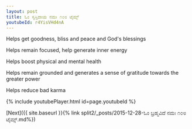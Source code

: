 ```yaml
---
layout: post
title: ಓಂ ಸ್ವಸ್ತಿದಾಯ ನಮಃ ೧೦೮ ಟೈಮ್ಸ್
youtubeId: r4YisVHd4nA
---
```

 
 
Helps get goodness, bliss and peace and God's blessings
 
Helps remain focused, help generate inner energy 
 
Helps boost physical and mental health 
 
Helps remain grounded and generates a sense of gratitude towards the greater power 
 
Helps reduce bad karma
 
 
 
 


{% include youtubePlayer.html id=page.youtubeId %}
 
[Next]({{ site.baseurl }}{% link  split2/_posts/2015-12-28-ಓಂ ಬ್ರಹ್ಮವಿದೆ ನಮಃ ೧೦೮ ಟೈಮ್ಸ್.md%})
 
